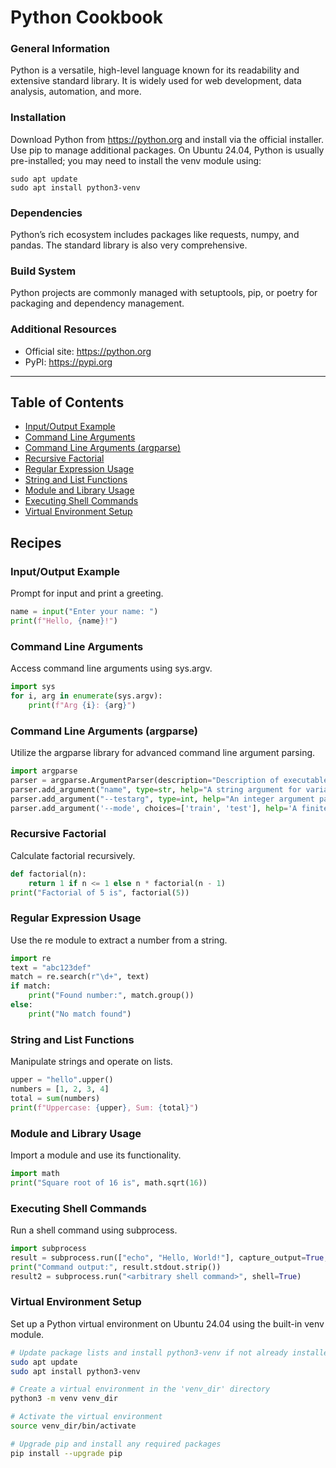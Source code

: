 # Python Cookbook

### General Information
Python is a versatile, high-level language known for its readability and extensive standard library. It is widely used for web development, data analysis, automation, and more.


### Installation
Download Python from https://python.org and install via the official installer. Use pip to manage additional packages. On Ubuntu 24.04, Python is usually pre-installed; you may need to install the venv module using:

    sudo apt update
    sudo apt install python3-venv


### Dependencies
Python’s rich ecosystem includes packages like requests, numpy, and pandas. The standard library is also very comprehensive.


### Build System
Python projects are commonly managed with setuptools, pip, or poetry for packaging and dependency management.


### Additional Resources
- Official site: https://python.org
- PyPI: https://pypi.org


---

## Table of Contents

- [Input/Output Example](#inputoutput-example)
- [Command Line Arguments](#command-line-arguments)
- [Command Line Arguments (argparse)](#command-line-arguments-argparse)
- [Recursive Factorial](#recursive-factorial)
- [Regular Expression Usage](#regular-expression-usage)
- [String and List Functions](#string-and-list-functions)
- [Module and Library Usage](#module-and-library-usage)
- [Executing Shell Commands](#executing-shell-commands)
- [Virtual Environment Setup](#virtual-environment-setup)

## Recipes

### Input/Output Example

Prompt for input and print a greeting.

```python
name = input("Enter your name: ")
print(f"Hello, {name}!")

```
### Command Line Arguments

Access command line arguments using sys.argv.

```python
import sys
for i, arg in enumerate(sys.argv):
    print(f"Arg {i}: {arg}")

```
### Command Line Arguments (argparse)

Utilize the argparse library for advanced command line argument parsing.

```python
import argparse
parser = argparse.ArgumentParser(description="Description of executable.")
parser.add_argument("name", type=str, help="A string argument for variable 'name' based on position.")
parser.add_argument("--testarg", type=int, help="An integer argument parsable via '--testarg <int>' and accessible via 'args.testarg'.")
parser.add_argument('--mode', choices=['train', 'test'], help='A finite set of choices for the mode argument.')

```
### Recursive Factorial

Calculate factorial recursively.

```python
def factorial(n):
    return 1 if n <= 1 else n * factorial(n - 1)
print("Factorial of 5 is", factorial(5))

```
### Regular Expression Usage

Use the re module to extract a number from a string.

```python
import re
text = "abc123def"
match = re.search(r"\d+", text)
if match:
    print("Found number:", match.group())
else:
    print("No match found")

```
### String and List Functions

Manipulate strings and operate on lists.

```python
upper = "hello".upper()
numbers = [1, 2, 3, 4]
total = sum(numbers)
print(f"Uppercase: {upper}, Sum: {total}")

```
### Module and Library Usage

Import a module and use its functionality.

```python
import math
print("Square root of 16 is", math.sqrt(16))

```
### Executing Shell Commands

Run a shell command using subprocess.

```python
import subprocess
result = subprocess.run(["echo", "Hello, World!"], capture_output=True, text=True)
print("Command output:", result.stdout.strip())
result2 = subprocess.run("<arbitrary shell command>", shell=True)

```
### Virtual Environment Setup

Set up a Python virtual environment on Ubuntu 24.04 using the built-in venv module.

```bash
# Update package lists and install python3-venv if not already installed
sudo apt update
sudo apt install python3-venv

# Create a virtual environment in the 'venv_dir' directory
python3 -m venv venv_dir

# Activate the virtual environment
source venv_dir/bin/activate

# Upgrade pip and install any required packages
pip install --upgrade pip

```
